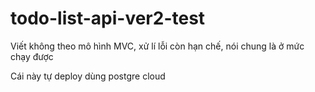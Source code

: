 # todo-list-api-ver2-test

Viết không theo mô hình MVC, xử lí lỗi còn hạn chế, nói chung là ở mức chạy được

Cái này tự deploy dùng postgre cloud
